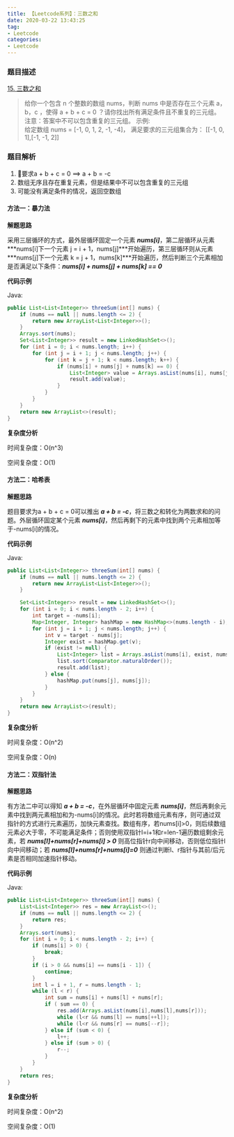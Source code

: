 ```yaml
---
title: 【Leetcode系列】：三数之和
date: 2020-03-22 13:43:25
tag:
- Leetcode
categories:
- Leetcode
---
```

### 题目描述
[15. 三数之和](https://leetcode-cn.com/problems/3sum/)
> 给你一个包含 n 个整数的数组 nums，判断 nums 中是否存在三个元素 a，b，c ，使得 a + b + c = 0 ？请你找出所有满足条件且不重复的三元组。
> 注意：答案中不可以包含重复的三元组。
> 示例:  
> 给定数组 nums = [-1, 0, 1, 2, -1, -4]，
> 满足要求的三元组集合为：
> [[-1, 0, 1],[-1, -1, 2]]

### 题目解析

1. 要求a + b + c = 0 ==> a + b = -c
2. 数组无序且存在重复元素，但是结果中不可以包含重复的三元组
3. 可能没有满足条件的情况，返回空数组

#### 方法一：暴力法

**解题思路**

采用三层循环的方式，最外层循环固定一个元素 ***nums[i]***，第二层循环从元素 ***nums[i]下一个元素 j = i + 1，nums[j]***开始遍历，第三层循环则从元素 ***nums[j]下一个元素 k = j + 1，nums[k]***开始遍历，然后判断三个元素相加是否满足以下条件：***nums[i] + nums[j] + nums[k] == 0***

**代码示例**

Java:

```java
public List<List<Integer>> threeSum(int[] nums) {
    if (nums == null || nums.length <= 2) {
        return new ArrayList<List<Integer>>();
    }
    Arrays.sort(nums);
    Set<List<Integer>> result = new LinkedHashSet<>();
    for (int i = 0; i < nums.length; i++) {
        for (int j = i + 1; j < nums.length; j++) {
            for (int k = j + 1; k < nums.length; k++) {
                if (nums[i] + nums[j] + nums[k] == 0) {
                    List<Integer> value = Arrays.asList(nums[i], nums[j], nums[k]);
                    result.add(value);
                }
            }
        }
    }
    return new ArrayList<>(result);
}
```

**复杂度分析**

时间复杂度：O(n^3)

空间复杂度：O(1)

#### 方法二：哈希表

**解题思路**

题目要求为a + b + c = 0可以推出 ***a + b = -c***，将三数之和转化为两数求和的问题。外层循环固定某个元素 ***nums[i]***，然后再剩下的元素中找到两个元素相加等于-nums[i]的情况。

**代码示例**

Java:

```java
public List<List<Integer>> threeSum(int[] nums) {
    if (nums == null || nums.length <= 2) {
        return new ArrayList<List<Integer>>();
    }

    Set<List<Integer>> result = new LinkedHashSet<>();
    for (int i = 0; i < nums.length - 2; i++) {
        int target = -nums[i];
        Map<Integer, Integer> hashMap = new HashMap<>(nums.length - i);
        for (int j = i + 1; j < nums.length; j++) {
            int v = target - nums[j];
            Integer exist = hashMap.get(v);
            if (exist != null) {
                List<Integer> list = Arrays.asList(nums[i], exist, nums[j]);
                list.sort(Comparator.naturalOrder());
                result.add(list);
            } else {
                hashMap.put(nums[j], nums[j]);
            }
        }
    }
    return new ArrayList<>(result);
}    
```

**复杂度分析**

时间复杂度：O(n^2)

空间复杂度：O(n)

#### 方法二：双指针法

**解题思路**

有方法二中可以得知 ***a + b = -c***，在外层循环中固定元素 ***nums[i]***，然后再剩余元素中找到两元素相加和为-nums[i]的情况。此时若将数组元素有序，则可通过双指针的方式进行元素遍历，加快元素查找。数组有序，若nums[i]>0，则后续数组元素必大于零，不可能满足条件；否则使用双指针l=i+1和r=len-1遍历数组剩余元素，若 ***nums[l]+nums[r]+nums[i] > 0*** 则高位指针r向中间移动，否则低位指针l向中间移动；若 ***nums[l]+nums[r]+nums[i]=0*** 则通过判断l、r指针与其前/后元素是否相同加速指针移动。

**代码示例**

Java:

```java
public List<List<Integer>> threeSum(int[] nums) {
    List<List<Integer>> res = new ArrayList<>();
    if (nums == null || nums.length <= 2) {
        return res;
    }
    Arrays.sort(nums);
    for (int i = 0; i < nums.length - 2; i++) {
        if (nums[i] > 0) {
            break;
        }
        if (i > 0 && nums[i] == nums[i - 1]) {
            continue;
        }
        int l = i + 1, r = nums.length - 1;
        while (l < r) {
            int sum = nums[i] + nums[l] + nums[r];
            if ( sum == 0) {
                res.add(Arrays.asList(nums[i],nums[l],nums[r]));
                while (l<r && nums[l] == nums[++l]);
                while (l<r && nums[r] == nums[--r]);
            } else if (sum < 0) {
                l++;
            } else if (sum > 0) {
                r--;
            }
        }
    }
    return res;
}
```

**复杂度分析**

时间复杂度：O(n^2)

空间复杂度：O(1)